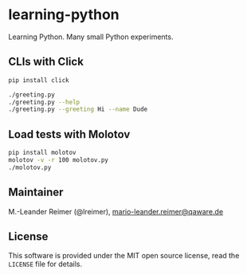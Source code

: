 # learning-python

Learning Python. Many small Python experiments.

## CLIs with Click

```bash
pip install click

./greeting.py
./greeting.py --help
./greeting.py --greeting Hi --name Dude
```

## Load tests with Molotov

```bash
pip install molotov
molotov -v -r 100 molotov.py
./molotov.py
```

## Maintainer

M.-Leander Reimer (@lreimer), <mario-leander.reimer@qaware.de>

## License

This software is provided under the MIT open source license, read the `LICENSE`
file for details.

